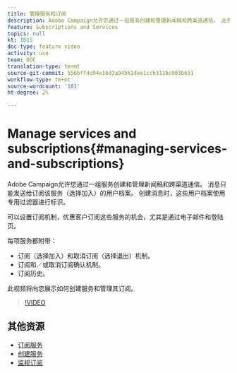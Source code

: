 ```yaml
---
title: 管理服务和订阅
description: Adobe Campaign允许您通过一组服务创建和管理新闻稿和跨渠道通信。 此视频将向您展示如何在Adobe Campaign标准(ACS)中创建服务并管理其订阅。
feature: Subscriptions and Services
topics: null
kt: 1815
doc-type: feature video
activity: use
team: DOC
translation-type: tm+mt
source-git-commit: 556bff4c94e16d3a94561dee1ccb311bc003b631
workflow-type: tm+mt
source-wordcount: '181'
ht-degree: 2%

---
```



# Manage services and subscriptions{#managing-services-and-subscriptions}

Adobe Campaign允许您通过一组服务创建和管理新闻稿和跨渠道通信。 消息只能发送给订阅该服务（选择加入）的用户档案。 创建消息时，这些用户档案使用专用过滤器进行标识。

可以设置订阅机制，优惠客户订阅这些服务的机会，尤其是通过电子邮件和登陆页。

每项服务都附带：

* 订阅（选择加入）和取消订阅（选择退出）机制。
* 订阅和／或取消订阅确认机制。
* 订阅历史。

此视频将向您展示如何创建服务和管理其订阅。

>[!VIDEO](https://video.tv.adobe.com/v/24673?quality=12)

## 其他资源

* [订阅服务](https://docs.adobe.com/content/help/en/campaign-standard/using/managing-processes-and-data/data-management-activities/subscription-services.html)
* [创建服务](https://docs.adobe.com/content/help/en/campaign-standard/using/profiles-and-audiences/managing-subscriptions/creating-a-service.html)
* [监视订阅](https://docs.adobe.com/content/help/en/campaign-standard/using/profiles-and-audiences/managing-subscriptions/monitoring-subscriptions.html)
